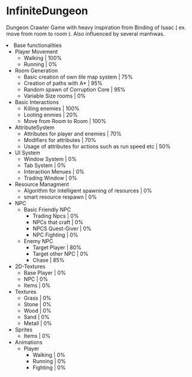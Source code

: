 # InfiniteDungeon
 
Dungeon Crawler Game with heavy inspiration from Binding of Isaac ( ex. move from room to room ).
Also influenced by several manhwas.
 



<li>
  Base functionalities
  <ul>
    <li>
      Player Movement
      <ul>
        <li>Walking | 100%</li>
        <li>Running | 0%</li>
      </ul>
    </li>
   <li>
    Room Generation
     <ul>
      <li>Basic creation of own tile map system | 75%</li>
      <li>Creation of paths with A* | 95%</li>
      <li>Random spawn of Corruption Core | 95%</li>
      <li>Variable Size rooms | 0%</li>
    </ul>
   </li>
   <li>
    Basic Interactions
    <ul>
     <li>Killing enemies | 100%</li>
     <li>Looting enmies | 20%</li>
     <li>Move from Room to Room | 100%</li>
    </ul>
   </li>
   <li>
    AttributeSystem
    <ul>
     <li>Attributes for player and enemies | 70%</li>
     <li>Modifiers for attributes | 70%</li>
     <li>Usage of attributes for actions such as run speed etc | 50% </li>
    </ul>
   </li>
    <li>
      UI System
      <ul>
        <li>Window System | 0%</li>
        <li>Tab System | 0%</li>
        <li>Interaction Menues | 0%</li>
        <li>Trading Window | 0%</li>
      </ul>
    </li>
    <li>
      Resource Managment
      <ul>
        <li>Algorithm for intelligent spawning of resources | 0%</li>
        <li>smart resource respawn | 0%</li>
      </ul>
    </li>
    <li>
      NPC
      <ul>
        <li>
          Basic Friendly NPC
          <ul>
            <li>Trading Npcs | 0%</li>
            <li>NPCs that craft | 0%</li>
            <li>NPCS Quest-Giver | 0%</li>
            <li>NPC Fighting | 0%</li>
          </ul>
        </li>
        <li>
          Enemy NPC
          <ul>
            <li>Target Player | 80%</li>
            <li>Target other NPC | 0%</li>
            <li>Chase | 85%</li>
          </ul>
        </li>
      </ul>
    </li>
    <li>
      2D-Textures
      <ul>
        <li>Base Player | 0%</li>
        <li>NPC | 0%</li>
        <li>Items | 0%</li>
      </ul>
    </li>
    <li>
      Textures
      <ul>
        <li>Grass | 0%</li>
        <li>Stone | 0%</li>
        <li>Wood | 0%</li>
        <li>Sand | 0%</li>
        <li>Metall | 0%</li>
      </ul>
    </li>
    <li>
      Sprites
      <ul>
        <li>Items | 0%</li>
      </ul>
    </li>
    <li>
      Animations
      <ul>
        <li>
          Player
          <ul>
            <li>Walking | 0%</li>
            <li>Running | 0%</li>
            <li>Fighting | 0%</li>
          </ul>
        </li>
      </ul>
    </li>
  </ul>
</li>
